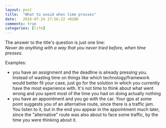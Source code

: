 ```yaml
---
layout: post
title:  "What to avoid when time presses"
date:   2016-07-24 17:56:22 +0200
comments: true
categories: [life]
---
```

The answer to the title's question is just one line:<br/>
<em>Never do anything with a way that you never tried before, when time presses.</em>

Examples:
<ul>
	<li>you have an assignment and the deadline is already pressing you. Instead of wasting time on things like which technology/framework would better fit your case, just go for the solution in which you currently have the most experience with. It's not time to think about what went wrong and you spent most of the time you had on doing actually nothing</li>
	<li>you have an appointment and you go with the car. Your gps at some point suggests you of an alternative route, since there is a traffic jam. You listen to it, but in the end you appear in the appointment much later, since the "alternative" route was also about to face some traffic, by the time you were thinking about it.</li>
<ul>